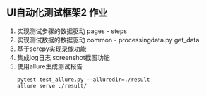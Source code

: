## UI自动化测试框架2 作业
1. 实现测试步骤的数据驱动 pages - steps
2. 实现测试数据的数据驱动 common - processingdata.py get_data
3. 基于scrcpy实现录像功能
4. 集成log日志 screenshot截图功能
5. 使用allure生成测试报告
   ```
   pytest test_allure.py --alluredir=./result
   allure serve ./result/
   ```